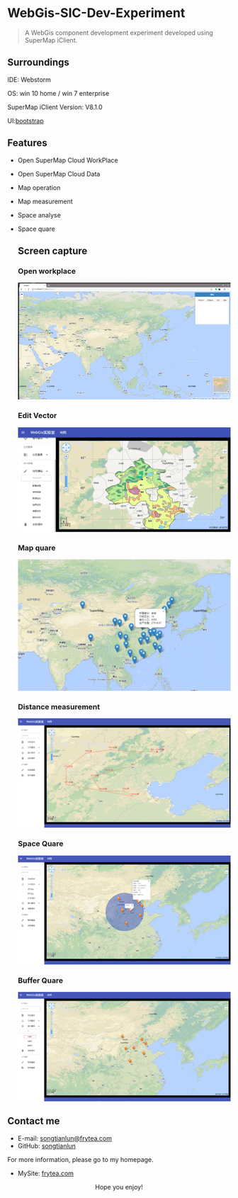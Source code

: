 # WebGis-SIC-Dev-Experiment

> A WebGis component development experiment developed using SuperMap iClient.

## Surroundings

IDE: Webstorm

OS: win 10 home / win 7 enterprise

SuperMap iClient Version: V8.1.0

UI:[bootstrap](https://getbootstrap.com/)


## Features
- Open SuperMap Cloud WorkPlace
- Open SuperMap Cloud Data
- Map operation
- Map measurement
- Space analyse
- Space quare

  ## Screen capture

  ### Open workplace

  ![](https://raw.githubusercontent.com/songtianlun/Image-Hosting/image/20190510222409.png)

  ### Edit Vector

  ![](https://raw.githubusercontent.com/songtianlun/Image-Hosting/image/20190510222158.png)

  ### Map quare

  ![](https://raw.githubusercontent.com/songtianlun/Image-Hosting/image/20190510222342.png)

  ### Distance measurement
  
  ![](https://raw.githubusercontent.com/songtianlun/Image-Hosting/image/20190510222505.png)

  ### Space Quare

  ![](https://raw.githubusercontent.com/songtianlun/Image-Hosting/image/20190510222610.png)

  ### Buffer Quare
  
  ![](https://raw.githubusercontent.com/songtianlun/Image-Hosting/image/20190510222707.png)

## Contact me

- E-mail: songtianlun@frytea.com
- GitHub: [songtianlun](https://github.com/songtianlun)

For more information, please go to my homepage.

- MySite: [frytea.com](https://frytea.com)

<center>Hope you enjoy!</center>

